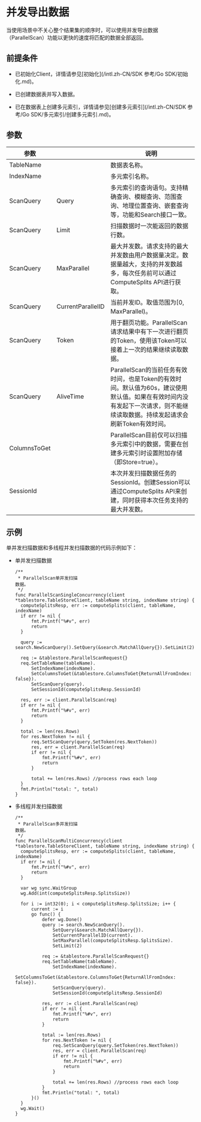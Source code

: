 并发导出数据 
===========================

当使用场景中不关心整个结果集的顺序时，可以使用并发导出数据（ParallelScan）功能以更快的速度将匹配的数据全部返回。

前提条件 
-------------------------

* 已初始化Client，详情请参见[初始化](/intl.zh-CN/SDK 参考/Go SDK/初始化.md)。

  

* 已创建数据表并写入数据。

  

* 已在数据表上创建多元索引，详情请参见[创建多元索引](/intl.zh-CN/SDK 参考/Go SDK/多元索引/创建多元索引.md)。

  




参数 
-----------------------



|              参数              ||                                                 说明                                                 |
|-----------|-------------------|----------------------------------------------------------------------------------------------------|
| TableName                    || 数据表名称。                                                                                             |
| IndexName                    || 多元索引名称。                                                                                            |
| ScanQuery | Query             | 多元索引的查询语句。支持精确查询、模糊查询、范围查询、地理位置查询、嵌套查询等，功能和Search接口一致。                                             |
| ScanQuery | Limit             | 扫描数据时一次能返回的数据行数。                                                                                   |
| ScanQuery | MaxParallel       | 最大并发数。请求支持的最大并发数由用户数据量决定。数据量越大，支持的并发数越多，每次任务前可以通过ComputeSplits API进行获取。                            |
| ScanQuery | CurrentParallelID | 当前并发ID。取值范围为\[0, MaxParallel)。                                                                     |
| ScanQuery | Token             | 用于翻页功能。ParallelScan请求结果中有下一次进行翻页的Token，使用该Token可以接着上一次的结果继续读取数据。                                   |
| ScanQuery | AliveTime         | ParallelScan的当前任务有效时间，也是Token的有效时间。默认值为60s，建议使用默认值。如果在有效时间内没有发起下一次请求，则不能继续读取数据。持续发起请求会刷新Token有效时间。 |
| ColumnsToGet                 || ParallelScan目前仅可以扫描多元索引中的数据，需要在创建多元索引时设置附加存储（即Store=true）。                                         |
| SessionId                    || 本次并发扫描数据任务的SessionId。创建Session可以通过ComputeSplits API来创建，同时获得本次任务支持的最大并发数。                           |



示例 
-----------------------

单并发扫描数据和多线程并发扫描数据的代码示例如下：

* 单并发扫描数据

      /**
       * ParallelScan单并发扫描
      数据。
       */
      func ParallelScanSingleConcurrency(client *tablestore.TableStoreClient, tableName string, indexName string) {
      	computeSplitsResp, err := computeSplits(client, tableName, indexName)
      	if err != nil {
      		fmt.Printf("%#v", err)
      		return
      	}
      
      	query := search.NewScanQuery().SetQuery(&search.MatchAllQuery{}).SetLimit(2)
      
      	req := &tablestore.ParallelScanRequest{}
      	req.SetTableName(tableName).
      		SetIndexName(indexName).
      		SetColumnsToGet(&tablestore.ColumnsToGet{ReturnAllFromIndex: false}).
      		SetScanQuery(query).
      		SetSessionId(computeSplitsResp.SessionId)
      
      	res, err := client.ParallelScan(req)
      	if err != nil {
      		fmt.Printf("%#v", err)
      		return
      	}
      
      	total := len(res.Rows)
      	for res.NextToken != nil {
      		req.SetScanQuery(query.SetToken(res.NextToken))
      		res, err = client.ParallelScan(req)
      		if err != nil {
      			fmt.Printf("%#v", err)
      			return
      		}
      
      		total += len(res.Rows) //process rows each loop
      	}
      	fmt.Println("total: ", total)
      }

  

* 多线程并发扫描数据

      /**
       * ParallelScan多并发扫描
      数据。
       */
      func ParallelScanMultiConcurrency(client *tablestore.TableStoreClient, tableName string, indexName string) {
      	computeSplitsResp, err := computeSplits(client, tableName, indexName)
      	if err != nil {
      		fmt.Printf("%#v", err)
      		return
      	}
      
      	var wg sync.WaitGroup
      	wg.Add(int(computeSplitsResp.SplitsSize))
      
      	for i := int32(0); i < computeSplitsResp.SplitsSize; i++ {
      		current := i
      		go func() {
      			defer wg.Done()
      			query := search.NewScanQuery().
      				SetQuery(&search.MatchAllQuery{}).
      				SetCurrentParallelID(current).
      				SetMaxParallel(computeSplitsResp.SplitsSize).
      				SetLimit(2)
      
      			req := &tablestore.ParallelScanRequest{}
      			req.SetTableName(tableName).
      				SetIndexName(indexName).
      				SetColumnsToGet(&tablestore.ColumnsToGet{ReturnAllFromIndex: false}).
      				SetScanQuery(query).
      				SetSessionId(computeSplitsResp.SessionId)
      
      			res, err := client.ParallelScan(req)
      			if err != nil {
      				fmt.Printf("%#v", err)
      				return
      			}
      
      			total := len(res.Rows)
      			for res.NextToken != nil {
      				req.SetScanQuery(query.SetToken(res.NextToken))
      				res, err = client.ParallelScan(req)
      				if err != nil {
      					fmt.Printf("%#v", err)
      					return
      				}
      
      				total += len(res.Rows) //process rows each loop
      			}
      			fmt.Println("total: ", total)
      		}()
      	}
      	wg.Wait()
      }

  



